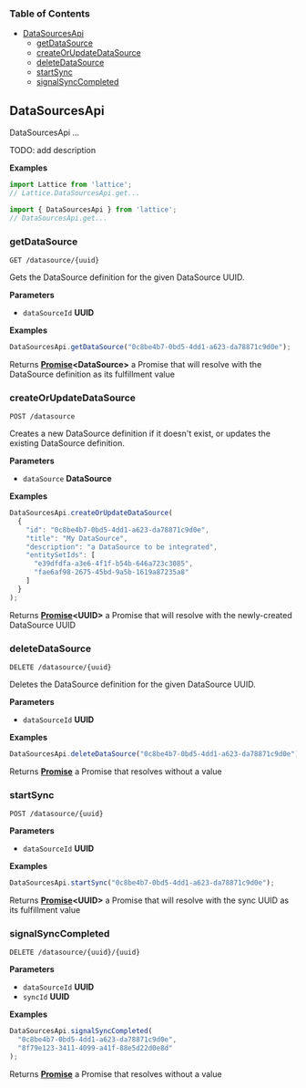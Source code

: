 <!-- Generated by documentation.js. Update this documentation by updating the source code. -->

### Table of Contents

-   [DataSourcesApi](#datasourcesapi)
    -   [getDataSource](#getdatasource)
    -   [createOrUpdateDataSource](#createorupdatedatasource)
    -   [deleteDataSource](#deletedatasource)
    -   [startSync](#startsync)
    -   [signalSyncCompleted](#signalsynccompleted)

## DataSourcesApi

DataSourcesApi ...

TODO: add description

**Examples**

```javascript
import Lattice from 'lattice';
// Lattice.DataSourcesApi.get...
```

```javascript
import { DataSourcesApi } from 'lattice';
// DataSourcesApi.get...
```

### getDataSource

`GET /datasource/{uuid}`

Gets the DataSource definition for the given DataSource UUID.

**Parameters**

-   `dataSourceId` **UUID**

**Examples**

```javascript
DataSourcesApi.getDataSource("0c8be4b7-0bd5-4dd1-a623-da78871c9d0e");
```

Returns **[Promise](https://developer.mozilla.org/en-US/docs/Web/JavaScript/Reference/Global_Objects/Promise)&lt;DataSource>** a Promise that will resolve with the DataSource definition as its fulfillment value

### createOrUpdateDataSource

`POST /datasource`

Creates a new DataSource definition if it doesn't exist, or updates the existing DataSource definition.

**Parameters**

-   `dataSource` **DataSource**

**Examples**

```javascript
DataSourcesApi.createOrUpdateDataSource(
  {
    "id": "0c8be4b7-0bd5-4dd1-a623-da78871c9d0e",
    "title": "My DataSource",
    "description": "a DataSource to be integrated",
    "entitySetIds": [
      "e39dfdfa-a3e6-4f1f-b54b-646a723c3085",
      "fae6af98-2675-45bd-9a5b-1619a87235a8"
    ]
  }
);
```

Returns **[Promise](https://developer.mozilla.org/en-US/docs/Web/JavaScript/Reference/Global_Objects/Promise)&lt;UUID>** a Promise that will resolve with the newly-created DataSource UUID

### deleteDataSource

`DELETE /datasource/{uuid}`

Deletes the DataSource definition for the given DataSource UUID.

**Parameters**

-   `dataSourceId` **UUID**

**Examples**

```javascript
DataSourcesApi.deleteDataSource("0c8be4b7-0bd5-4dd1-a623-da78871c9d0e");
```

Returns **[Promise](https://developer.mozilla.org/en-US/docs/Web/JavaScript/Reference/Global_Objects/Promise)** a Promise that resolves without a value

### startSync

`POST /datasource/{uuid}`

**Parameters**

-   `dataSourceId` **UUID**

**Examples**

```javascript
DataSourcesApi.startSync("0c8be4b7-0bd5-4dd1-a623-da78871c9d0e");
```

Returns **[Promise](https://developer.mozilla.org/en-US/docs/Web/JavaScript/Reference/Global_Objects/Promise)&lt;UUID>** a Promise that will resolve with the sync UUID as its fulfillment value

### signalSyncCompleted

`DELETE /datasource/{uuid}/{uuid}`

**Parameters**

-   `dataSourceId` **UUID**
-   `syncId` **UUID**

**Examples**

```javascript
DataSourcesApi.signalSyncCompleted(
  "0c8be4b7-0bd5-4dd1-a623-da78871c9d0e",
  "8f79e123-3411-4099-a41f-88e5d22d0e8d"
);
```

Returns **[Promise](https://developer.mozilla.org/en-US/docs/Web/JavaScript/Reference/Global_Objects/Promise)** a Promise that resolves without a value
